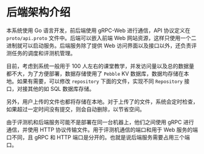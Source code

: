 # 后端架构介绍

本系统使用 Go 语言开发，前后端使用 gRPC-Web 进行通信，API 协议定义在 `proto/api.proto` 文件中。后端可以嵌入前端 Web 网站资源，这样只使用一个二进制就可以启动服务。后端服务除了提供 Web 访问界面以及接口以外，还负责评测任务的调度和评测机管理。

目前，考虑到系统一般用于 100 人左右的课堂教学，并发访问量以及总的数据量都不大，为了方便部署，数据存储使用了 `Pebble` KV 数据库，数据均存储在本地。如果有需要，可以修改 `repository` 下面的文件，实现不同 `Repository` 接口，对接其他的如 SQL 数据库存储。

另外，用户上传的文件也都将存储在本地。对于上传了的文件，系统会定时检查，如果超过一定时间没有提交，则会自动删除，以节省空间。

由于评测机和后端服务可能不是部署在同一台机器上，他们之间使用 gRPC 进行通信，并使用 HTTP 协议传输文件。用于评测机通信的端口和用于 Web 服务的端口不同，且 gRPC 和 HTTP 端口是分开的。也就是说后端服务需要占用三个端口。
